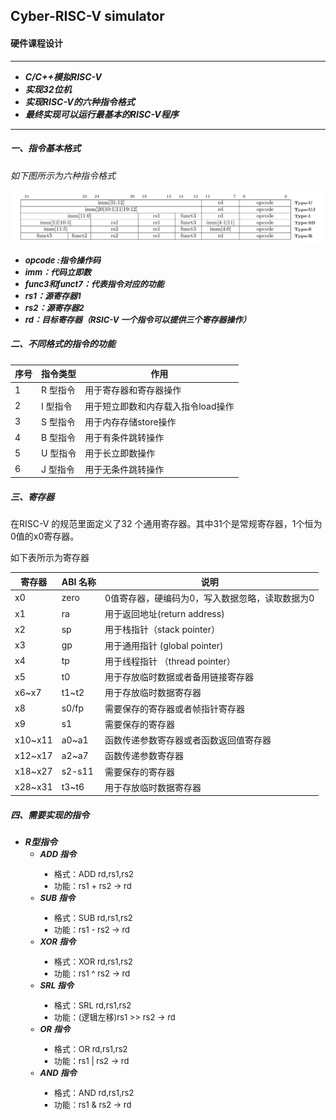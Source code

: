 ## Cyber-RISC-V simulator
#### 硬件课程设计
---
- ***C/C++模拟RISC-V***
- ***实现32位机***
- ***实现RISC-V的六种指令格式***
- ***最终实现可以运行最基本的RISC-V程序***
---
##### 一、指令基本格式
*如下图所示为六种指令格式*
  
![type](picture/Instruction_type.png)
  - <font size=2.5>***opcode :指令操作码***</font>
  - <font size=2.5>***imm：代码立即数***</font>
  - <font size=2.5>***func3和funct7：代表指令对应的功能***</font>
  - <font size=2.5>***rs1：源寄存器1***</font>
  - <font size=2.5>***rs2：源寄存器2***</font>
  - <font size=2.5>***rd：目标寄存器（RSIC-V 一个指令可以提供三个寄存器操作）***</font>

##### 二、不同格式的指令的功能
| 序号 | 指令类型  | 作用                  |
|----|-------|---------------------|
| 1  | R 型指令 | 用于寄存器和寄存器操作|
| 2  | I 型指令 | 用于短立即数和内存载入指令load操作|
| 3  | S 型指令 | 用于内存存储store操作|
| 4  | B 型指令 | 用于有条件跳转操作 |
| 5  | U 型指令 | 用于长立即数操作|
| 6  | J 型指令 | 用于无条件跳转操作 |

##### 三、寄存器
在RISC-V 的规范里面定义了32 个通用寄存器。其中31个是常规寄存器，1个恒为0值的x0寄存器。

如下表所示为寄存器

| 寄存器     | ABI 名称 | 说明                         |
|---------|--------|----------------------------|
| x0      | zero   | 0值寄存器，硬编码为0，写入数据忽略，读取数据为0  |
| x1      | ra     | 用于返回地址(return address)     |
| x2      | sp     | 用于栈指针（stack pointer）       |
| x3      | gp     | 用于通用指针 (global pointer)    |
| x4      | tp     | 用于线程指针 （thread pointer）    |
| x5      | t0     | 用于存放临时数据或者备用链接寄存器          |
| x6~x7   | t1~t2  | 用于存放临时数据寄存器                |
| x8      | s0/fp  | 需要保存的寄存器或者帧指针寄存器           |
| x9      | s1     | 需要保存的寄存器                   |
| x10~x11 | a0~a1  | 函数传递参数寄存器或者函数返回值寄存器        |
| x12~x17 | a2~a7  | 函数传递参数寄存器                  |
| x18~x27 | s2-s11 | 需要保存的寄存器                   |
| x28~x31 | t3~t6  | 用于存放临时数据寄存器                |

##### 四、需要实现的指令

- ***R型指令***
  - <font size=2.5>***ADD 指令***
    - 格式：ADD rd,rs1,rs2 
    - 功能：rs1 + rs2 -> rd
  - <font size=2.5>***SUB 指令***
    - 格式：SUB rd,rs1,rs2 
    - 功能：rs1 - rs2 -> rd
  - <font size=2.5>***XOR 指令***
    - 格式：XOR rd,rs1,rs2 
    - 功能：rs1 ^ rs2 -> rd
  - <font size=2.5>***SRL 指令***
    - 格式：SRL rd,rs1,rs2 
    - 功能：(逻辑左移)rs1 >> rs2 -> rd
  - <font size=2.5>***OR 指令***
    - 格式：OR rd,rs1,rs2 
    - 功能：rs1 | rs2 -> rd
  - <font size=2.5>***AND 指令***
    - 格式：AND rd,rs1,rs2 
    - 功能：rs1 & rs2 -> rd